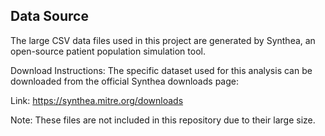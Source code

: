 ## Data Source

The large CSV data files used in this project are generated by Synthea, an open-source patient population simulation tool.

Download Instructions: The specific dataset used for this analysis can be downloaded from the official Synthea downloads page:

Link: https://synthea.mitre.org/downloads

Note: These files are not included in this repository due to their large size.